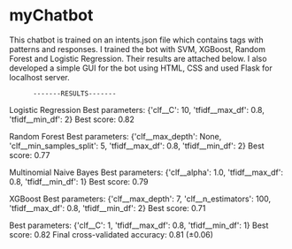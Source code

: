 # myChatbot
This chatbot is trained on an intents.json file which contains tags with patterns and responses.
I trained the bot with SVM, XGBoost, Random Forest and Logistic Regression. Their results are attached below. I also developed a simple GUI for the bot using HTML, CSS and used Flask for localhost server.

          -------RESULTS-------
Logistic Regression
Best parameters: {'clf__C': 10, 'tfidf__max_df': 0.8, 'tfidf__min_df': 2}
Best score: 0.82

Random Forest
Best parameters: {'clf__max_depth': None, 'clf__min_samples_split': 5, 'tfidf__max_df': 0.8, 'tfidf__min_df': 2}
Best score: 0.77


Multinomial Naive Bayes
Best parameters: {'clf__alpha': 1.0, 'tfidf__max_df': 0.8, 'tfidf__min_df': 1}
Best score: 0.79

XGBoost
Best parameters: {'clf__max_depth': 7, 'clf__n_estimators': 100, 'tfidf__max_df': 0.8, 'tfidf__min_df': 2}
Best score: 0.71

Best parameters: {'clf__C': 1, 'tfidf__max_df': 0.8, 'tfidf__min_df': 1}
Best score: 0.82
Final cross-validated accuracy: 0.81 (±0.06)
